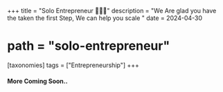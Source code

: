 +++
title = "Solo Entrepreneur 👩🏻‍🎤"
description = "We Are glad you have the taken the first Step, We can help you scale "
date = 2024-04-30
# path = "solo-entrepreneur"

[taxonomies] 
tags = ["Entrepreneurship"]
+++
#### More Coming Soon..